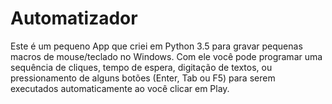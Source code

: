 # Automatizador

Este é um pequeno App que criei em Python 3.5 para gravar pequenas macros de mouse/teclado no Windows.
Com ele você pode programar uma sequência de cliques, tempo de espera, digitação de textos, ou pressionamento de alguns botões (Enter, Tab ou F5) para serem executados automaticamente ao você clicar em Play.
